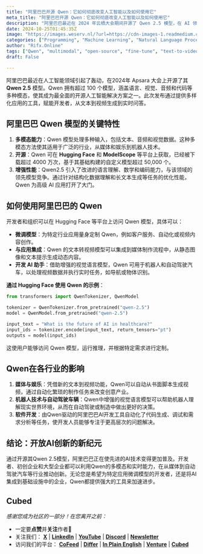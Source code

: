 ```yaml
---
title: "阿里巴巴开源 Qwen：它如何彻底改变人工智能以及如何使用它"
meta_title: "阿里巴巴开源 Qwen：它如何彻底改变人工智能以及如何使用它"
description: "阿里巴巴最近在 2024 年云栖大会期间开源了 Qwen 2.5 模型，在 AI 领域掀起了波澜。超过 100 个…"
date: 2024-10-25T01:45:35Z
image: "https://images.weserv.nl/?url=https://cdn-images-1.readmedium.com/v2/resize:fit:800/0*I7QDwbLMzoJ_ORq5.jpg"
categories: ["Programming", "Machine Learning", "Natural Language Processing"]
author: "Rifx.Online"
tags: ["Qwen", "multimodal", "open-source", "fine-tune", "text-to-video"]
draft: False

---
```




阿里巴巴最近在人工智能领域引起了轰动，在2024年 Apsara 大会上开源了其 **Qwen 2.5** 模型。Qwen 拥有超过 100 个模型，涵盖语言、视觉、音频和代码等多种模态，使其成为最全面的开源人工智能解决方案之一。此次发布通过提供多样化应用的工具，赋能开发者，从文本到视频生成到实时问答。



## 阿里巴巴 Qwen 模型的关键特性

1. **多模态能力**：Qwen 模型处理多种输入，包括文本、音频和视觉数据。这种多模态方法使其适用于广泛的行业，从媒体和娱乐到机器人技术。
2. **开源**：Qwen 可在 **Hugging Face** 和 **ModelScope** 等平台上获取，已经被下载超过 4000 万次，基于其基础构建的自定义模型超过 50,000 个。
3. **增强性能**：Qwen2.5 引入了改进的语言理解、数学和编码能力，与该领域的领先模型竞争。通过针对结构化数据理解和长文本生成等任务的优化性能，Qwen 为高级 AI 应用打开了大门。

## 如何使用阿里巴巴的 Qwen

开发者和组织可以在 Hugging Face 等平台上访问 Qwen 模型，具体可以：

* **微调模型**：为特定行业应用量身定制 Qwen，例如客户服务、自动化或视频内容创作。
* **与应用集成**：Qwen 的文本转视频模型可以集成到媒体制作流程中，从静态图像和文本提示生成动态内容。
* **开发 AI 助手**：借助增强的视觉语言模型，Qwen 可用于机器人和自动驾驶汽车，以处理视频数据并执行实时任务，如导航或物体识别。

**通过 Hugging Face 使用 Qwen 的示例**：

```python
from transformers import QwenTokenizer, QwenModel

tokenizer = QwenTokenizer.from_pretrained("qwen-2.5")
model = QwenModel.from_pretrained("qwen-2.5")

input_text = "What is the future of AI in healthcare?"
input_ids = tokenizer.encode(input_text, return_tensors="pt")
outputs = model(input_ids)
```
这使用户能够访问 Qwen 模型，运行推理，并根据特定需求进行定制。

## Qwen在各行业的影响

1. **媒体与娱乐**：凭借新的文本到视频功能，Qwen可以自动从书面脚本生成视频，通过自动化繁琐的制作任务来改变创意产业。
2. **机器人技术与自动驾驶车辆**：Qwen中增强的视觉语言模型可以帮助机器人理解现实世界环境，从而在自动驾驶或制造中做出更好的决策。
3. **软件开发**：由Qwen驱动的阿里巴巴AI开发工具自动化了代码生成、调试和需求分析等任务，使开发人员能够专注于更高层次的问题解决。

## 结论：开放AI创新的新纪元

通过开源其Qwen 2.5模型，阿里巴巴正在使先进的AI技术变得更加普及。开发者、初创企业和大型企业都可以利用Qwen的多模态和实时能力，在从媒体到自动驾驶汽车等行业推动创新。无论您是希望为特定应用微调模型的开发者，还是将AI集成到基础设施中的企业，Qwen都提供强大的工具来加速进步。

## Cubed

*感谢您成为社区的一部分！在您离开之前：*

* 一定要**点赞**并**关注**作者️👏**️️**
* 关注我们： [**X**](https://twitter.com/inPlainEngHQ) | [**LinkedIn**](https://www.linkedin.com/company/inplainenglish/) | [**YouTube**](https://www.youtube.com/channel/UCtipWUghju290NWcn8jhyAw) | [**Discord**](https://discord.gg/in-plain-english-709094664682340443) | [**Newsletter**](https://newsletter.plainenglish.io/)
* 访问我们的平台： [**CoFeed**](https://cofeed.app/) | [**Differ**](https://differ.blog/) | [**In Plain English**](https://plainenglish.io/) | [**Venture**](https://venturemagazine.net/) | [**Cubed**](https://cubed.run/)

